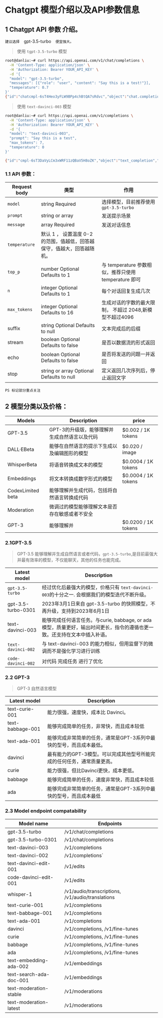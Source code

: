 # Chatgpt 模型介绍以及API参数信息



## 1 Chatgpt API 参数 介绍。


`建议选择  `gpt-3.5-turbo`  便宜强大。`

> 使用 `tgpt-3.5-turbo` 模型

```bash
root@danliu:~# curl https://api.openai.com/v1/chat/completions \
  -H 'Content-Type: application/json' \
  -H 'Authorization: Bearer YOUR_API_KEY' \
  -d '{
  "model": "gpt-3.5-turbo",
  "messages": [{"role": "user", "content": "Say this is a test!"}],
  "temperature": 0.7
}'
{"id":"chatcmpl-6sT4Heo3yFLW9BPp4chBtQA7sRdvc","object":"chat.completion","created":1678439469,"model":"gpt-3.5-turbo-0301","usage":{"prompt_tokens":13,"completion_tokens":7,"total_tokens":20},"choices":[{"message":{"role":"assistant","content":"\n\nThis is a test!"},"finish_reason":"stop","index":0}]}

```

> 使用 `text-davinci-003` 模型

```bash
root@danliu:~# curl https://api.openai.com/v1/completions \
  -H 'Content-Type: application/json' \
  -H 'Authorization: Bearer YOUR_API_KEY' \
  -d '{
  "model": "text-davinci-003",
  "prompt": "Say this is a test",
  "max_tokens": 7,
  "temperature": 0
}'

{"id":"cmpl-6sT3DaVyLCm3xWRF11zQBaV5H8oZK","object":"text_completion","created":1678439403,"model":"text-davinci-003","choices":[{"text":"\n\nThis is indeed a test","index":0,"logprobs":null,"finish_reason":"length"}],"usage":{"prompt_tokens":5,"completion_tokens":7,"total_tokens":12}}

```




### 1.1 API 参数： 
| Request body  |类型 |  作用 |
|--|--|--|
| `model` |  string  Required |  选择模型，目前推荐使用`gpt-3.5-turbo`
| `prompt` | string or array | 发送提示场景 |
| `message` | array Required | 发送对话信息
| `temperature` | 默认 1 ， 设置温度 0-2的范围，值越低，回答越保守，值越大，回答越随机。|
| `top_p` | number Optional Defaults to 1 | 与 temperature 参数相似，推荐只使用 temperature 即可 |
| `n` | integer Optional Defaults to 1 | 每个对话回复生成几次 |
| `max_tokens` | integer Optional Defaults to 16 | 生成对话的字数的最大限制， 不超过 2048,新模型不超过4096 |
| suffix | string Optional Defaults to null | 文本完成后的后缀 |
| stream | boolean Optional Defaults to false | 是否以数据流的形式返回 |
|echo| boolean Optional Defaults to false | 是否将发送的问题一并返回 |
| stop | string or array Optional Defaults to null | 定义返回几次序列后，停止返回文字 |

`PS 标记部分重点关注`


## 2 模型分类以及价格：


| Models | Description | price  |
|--|--|--|
|GPT-3.5 | GPT-3的升级版，能够理解并生成自然语言以及代码| 	$0.002 / 1K tokens | 
| DALL·EBeta | 能够在自然语言的提示下生成以及编辑图形的模型 | 	$0.020 / image |
| WhisperBeta | 将语音转换成文本的模型 | $0.0004 / 1K tokens |
| Embeddings | 将文本转换成数字形式的模型 | 	$0.0004 / 1K tokens |
| CodexLimited beta |  能够理解并生成代码，包括将自然语言转换成代码 | 	
| Moderation |	微调过的模型能够理解文本是否存在敏感或者不安全 |
| GPT-3 | 能够理解并 | $0.0200 / 1K tokens |


### 2.1GPT-3.5
> GPT-3.5 能够理解并生成自然语言或者代码，` gpt-3.5-turbo `,是目前最强大并最有效率的模型，不仅能聊天，其他的任务也能完成。


| Latest model | Description |
|--|--|
| `gpt-3.5-turbo` | 经过优化后最强大的模型，价格只有 `text-davinci-003`的十分之一. 会根据我们的模型迭代不断升级。
| gpt-3.5-turbo-0301 | 2023年3月1日来自 gpt-3.5-turbo 的快照模型，不再升级，支持到2023年6月1日 | 
| text-davinci-003 | 	能够完成任何语言任务。与curie, babbage, or ada 模型，质量更好，输出时间更长，指令的遵循也更一致。还支持在文本中插入补语。 | 
| `text-davinci-002` |  与 text-davinci-003 的能力相似，但用监督下的微调而不是强化学习进行训练 |
| `code-davinci-002` | 	 对代码 完成任务 进行了优化 |


### 2.2 GPT-3
> GPT-3 自然语言模型

| Latest model |	Description |
|--|--|
| text-curie-001 | 能力很强，速度快，成本比 Davinci。|
| text-babbage-001	| 能够完成简单的任务，非常快，而且成本较低 |
| text-ada-001 | 	能够完成非常简单的任务，通常是GPT-3系列中最快的型号，而且成本最低。 |
| davinci	| 最有能力的GPT-3模型。可以完成其他型号所能完成的任何任务，通常质量更高。 |
| curie	| 能力很强，但比Davinci更快，成本更低。
|babbage | 能够完成简单的任务，速度非常快，而且成本较低 | 
| ada	| 能够完成非常简单的任务，通常是GPT-3系列中最快的型号，而且成本最低 |

### 2.3 Model endpoint compatability

| Model name | 	Endpoints |
|--|--|
| gpt-3.5-turbo | 	/v1/chat/completions|
| gpt-3.5-turbo-0301 |	/v1/chat/completions|
| text-davinci-003	| /v1/completions	|
|text-davinci-002	| /v1/completions`	|
|text-davinci-edit-001	| /v1/edits	|
|code-davinci-edit-001	| /v1/edits	|
|whisper-1	| /v1/audio/transcriptions, /v1/audio/translations |	
|text-curie-001	| /v1/completions	|
|text-babbage-001	| /v1/completions	|
|text-ada-001	| /v1/completions	|
|davinci	| /v1/completions, /v1/fine-tunes	|
|curie	| /v1/completions, /v1/fine-tunes	|
|babbage	| /v1/completions, /v1/fine-tunes	|
|ada	| /v1/completions, /v1/fine-tunes	|
|text-embedding-ada-002	| /v1/embeddings	|
|text-search-ada-doc-001 |	/v1/embeddings	|
|text-moderation-stable	 | /v1/moderations	|
| text-moderation-latest	| /v1/moderations |

